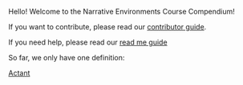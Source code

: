 Hello! Welcome to the Narrative Environments Course Compendium!

If you want to contribute, please read our [contributor guide](contributorGuide.md).

If you need help, please read our [read me guide](README.md)

So far, we only have one definition:

[Actant](actant.md)
